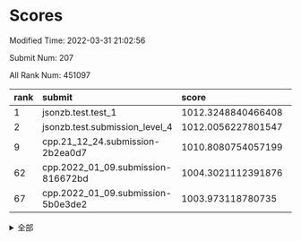 # Scores

Modified Time: 2022-03-31 21:02:56

Submit Num: 207

All Rank Num: 451097

| rank |               submit               |       score        |       sigma        | pk_num |
| :--- | :--------------------------------- | :----------------- | :----------------- | :----- |
| 1    | jsonzb.test.test_1                 | 1012.3248840466408 | 0.7887049012959849 | 8721   |
| 2    | jsonzb.test.submission_level_4     | 1012.0056227801547 | 0.8285349136489188 | 8718   |
| 9    | cpp.21_12_24.submission-2b2ea0d7   | 1010.8080754057199 | 0.8002359335202389 | 8721   |
| 62   | cpp.2022_01_09.submission-816672bd | 1004.3021112391876 | 0.7170427776985602 | 8716   |
| 67   | cpp.2022_01_09.submission-5b0e3de2 | 1003.973118780735  | 0.706195591778378  | 8715   |


<details>
<summary>全部</summary>

| rank |                 submit                 |       score        |       sigma        | pk_num |
| :--- | :------------------------------------- | :----------------- | :----------------- | :----- |
| 1    | jsonzb.test.test_1                     | 1012.3248840466408 | 0.7887049012959849 | 8721   |
| 2    | jsonzb.test.submission_level_4         | 1012.0056227801547 | 0.8285349136489188 | 8718   |
| 3    | gobigger.level_3.submission_level_3_0  | 1011.7709989728935 | 0.7998289102613573 | 8719   |
| 4    | gobigger.level_3.submission_level_3_19 | 1011.6755256619796 | 0.7758887108052627 | 8719   |
| 5    | gobigger.level_3.submission_level_3_26 | 1011.2541128991679 | 0.7675711938122582 | 8719   |
| 6    | gobigger.level_3.submission_level_3_37 | 1011.1336373138175 | 0.7729670636845823 | 8720   |
| 7    | gobigger.level_3.submission_level_3_9  | 1011.0064106674542 | 0.7931612918644667 | 8712   |
| 8    | gobigger.level_3.submission_level_3_21 | 1010.9925544444604 | 0.7814254146468401 | 8714   |
| 9    | cpp.21_12_24.submission-2b2ea0d7       | 1010.8080754057199 | 0.8002359335202389 | 8721   |
| 10   | gobigger.level_3.submission_level_3_3  | 1010.7500599804251 | 0.7586070951678797 | 8708   |
| 11   | gobigger.level_3.submission_level_3_42 | 1010.62943840296   | 0.7567718609629283 | 8715   |
| 12   | gobigger.level_3.submission_level_3_12 | 1010.5524133766113 | 0.7632940960912722 | 8713   |
| 13   | gobigger.level_3.submission_level_3_38 | 1010.5019501511649 | 0.7486564538962873 | 8714   |
| 14   | gobigger.level_3.submission_level_3_36 | 1010.4696723688892 | 0.7693409707769308 | 8714   |
| 15   | gobigger.level_3.submission_level_3_41 | 1010.468792566055  | 0.7614907713728974 | 8720   |
| 16   | gobigger.level_3.submission_level_3_17 | 1010.392908142832  | 0.7810622333317371 | 8720   |
| 17   | gobigger.level_3.submission_level_3_44 | 1010.3739426859017 | 0.7620249056339436 | 8714   |
| 18   | gobigger.level_3.submission_level_3_14 | 1010.3670602956448 | 0.7685320408321127 | 8719   |
| 19   | gobigger.level_3.submission_level_3_48 | 1010.2581814093165 | 0.780900487400894  | 8718   |
| 20   | gobigger.level_3.submission_level_3_22 | 1010.2486603482054 | 0.7549721300752409 | 8716   |
| 21   | gobigger.level_3.submission_level_3_23 | 1010.1983850525979 | 0.7429786105298731 | 8720   |
| 22   | gobigger.level_3.submission_level_3_39 | 1010.1760018577423 | 0.759257332399079  | 8717   |
| 23   | gobigger.level_3.submission_level_3_35 | 1010.1469697978795 | 0.741911449137982  | 8718   |
| 24   | gobigger.level_3.submission_level_3_40 | 1010.0865180922076 | 0.7514131938912864 | 8721   |
| 25   | gobigger.level_3.submission_level_3_10 | 1010.0817735917212 | 0.7477306687385439 | 8716   |
| 26   | gobigger.level_3.submission_level_3_1  | 1010.0336630358598 | 0.7413771745336423 | 8721   |
| 27   | gobigger.level_3.submission_level_3_31 | 1010.0305991724395 | 0.7460693504175286 | 8720   |
| 28   | gobigger.level_3.submission_level_3_7  | 1009.954220298606  | 0.7600721667001774 | 8710   |
| 29   | gobigger.level_3.submission_level_3_27 | 1009.9224376319819 | 0.7568029637377919 | 8715   |
| 30   | gobigger.level_3.submission_level_3_16 | 1009.8695481049289 | 0.7484676097807633 | 8713   |
| 31   | gobigger.level_3.submission_level_3_43 | 1009.8559196662234 | 0.7563249822975233 | 8715   |
| 32   | gobigger.level_3.submission_level_3_30 | 1009.844762060533  | 0.7601658189806351 | 8716   |
| 33   | gobigger.level_3.submission_level_3_29 | 1009.7995183771843 | 0.7614593068506977 | 8718   |
| 34   | gobigger.level_3.submission_level_3_2  | 1009.7980277767243 | 0.7516633154304828 | 8717   |
| 35   | gobigger.level_3.submission_level_3_49 | 1009.7977208411163 | 0.7537674498205602 | 8719   |
| 36   | gobigger.level_3.submission_level_3_15 | 1009.7492573537645 | 0.749372266598584  | 8709   |
| 37   | gobigger.level_3.submission_level_3_34 | 1009.7118641572221 | 0.7557073086984957 | 8713   |
| 38   | gobigger.level_3.submission_level_3_11 | 1009.6819277230651 | 0.7364096239100727 | 8715   |
| 39   | gobigger.level_3.submission_level_3_46 | 1009.6786809024887 | 0.7797319071496224 | 8717   |
| 40   | gobigger.level_3.submission_level_3_18 | 1009.6585389054409 | 0.7483360761747241 | 8717   |
| 41   | gobigger.level_3.submission_level_3_13 | 1009.5549989713307 | 0.7689099698807641 | 8715   |
| 42   | gobigger.level_3.submission_level_3_25 | 1009.5523909998414 | 0.7509457585635388 | 8714   |
| 43   | gobigger.level_3.submission_level_3_45 | 1009.5368644119911 | 0.7596416267418851 | 8718   |
| 44   | gobigger.level_3.submission_level_3_8  | 1009.495936516946  | 0.7542644981667114 | 8718   |
| 45   | gobigger.level_3.submission_level_3_24 | 1009.474004566064  | 0.7532522315710952 | 8720   |
| 46   | gobigger.level_3.submission_level_3_28 | 1009.4683970447471 | 0.7591189010959701 | 8720   |
| 47   | gobigger.level_3.submission_level_3_4  | 1009.414677260007  | 0.7397662330630776 | 8717   |
| 48   | gobigger.level_3.submission_level_3_5  | 1009.3019305122745 | 0.7521413579445775 | 8717   |
| 49   | gobigger.level_3.submission_level_3_6  | 1009.3017285555084 | 0.7524196167112868 | 8715   |
| 50   | gobigger.level_3.submission_level_3_20 | 1009.1545682837238 | 0.7345517450470059 | 8716   |
| 51   | gobigger.level_3.submission_level_3_47 | 1009.0207978197783 | 0.7349417343687721 | 8717   |
| 52   | gobigger.level_3.submission_level_3_33 | 1008.9516192250633 | 0.7497720573818126 | 8718   |
| 53   | gobigger.level_3.submission_level_3_32 | 1008.9115802798246 | 0.7419198564080558 | 8723   |
| 54   | gobigger.level_1.submission_level_1_12 | 1005.2918403458488 | 0.7183655489613386 | 8714   |
| 55   | gobigger.level_1.submission_level_1_0  | 1004.7860906386128 | 0.731180615684251  | 8716   |
| 56   | gobigger.level_1.submission_level_1_21 | 1004.7123994207869 | 0.7122310074992898 | 8720   |
| 57   | gobigger.level_1.submission_level_1_16 | 1004.699955434288  | 0.7198635583465808 | 8715   |
| 58   | gobigger.level_1.submission_level_1_45 | 1004.6294938906661 | 0.7142836183281961 | 8717   |
| 59   | gobigger.level_1.submission_level_1_47 | 1004.5554373506359 | 0.7259445414344646 | 8722   |
| 60   | gobigger.level_1.submission_level_1_4  | 1004.4123460700281 | 0.714416329636533  | 8720   |
| 61   | gobigger.level_1.submission_level_1_7  | 1004.3074717452506 | 0.718541430008018  | 8715   |
| 62   | cpp.2022_01_09.submission-816672bd     | 1004.3021112391876 | 0.7170427776985602 | 8716   |
| 63   | gobigger.level_1.submission_level_1_32 | 1004.301548103526  | 0.7202821577564625 | 8715   |
| 64   | gobigger.level_1.submission_level_1_36 | 1004.2315586620674 | 0.7184787874409161 | 8717   |
| 65   | gobigger.level_1.submission_level_1_28 | 1004.1266241501995 | 0.7357838745847026 | 8712   |
| 66   | gobigger.level_1.submission_level_1_38 | 1004.0380843889212 | 0.7340362868227062 | 8718   |
| 67   | cpp.2022_01_09.submission-5b0e3de2     | 1003.973118780735  | 0.706195591778378  | 8715   |
| 68   | gobigger.level_1.submission_level_1_39 | 1003.8975884042528 | 0.7106310282333521 | 8713   |
| 69   | gobigger.level_1.submission_level_1_22 | 1003.8588006868075 | 0.7266185242648945 | 8713   |
| 70   | gobigger.level_1.submission_level_1_44 | 1003.8247533492084 | 0.7111878301502528 | 8712   |
| 71   | gobigger.level_1.submission_level_1_43 | 1003.7528908393662 | 0.729046951011973  | 8716   |
| 72   | gobigger.level_1.submission_level_1_6  | 1003.7254816615344 | 0.7190611301561363 | 8719   |
| 73   | gobigger.level_1.submission_level_1_5  | 1003.6786788358761 | 0.7323509166566851 | 8717   |
| 74   | gobigger.level_1.submission_level_1_35 | 1003.6736473550335 | 0.7281468238541433 | 8715   |
| 75   | gobigger.level_1.submission_level_1_14 | 1003.6305027008259 | 0.7235862412229135 | 8716   |
| 76   | gobigger.level_1.submission_level_1_1  | 1003.5227434605521 | 0.7215180432649937 | 8719   |
| 77   | gobigger.level_1.submission_level_1_24 | 1003.5056691864247 | 0.7184122263528606 | 8716   |
| 78   | gobigger.level_1.submission_level_1_15 | 1003.495885071586  | 0.7199633385262487 | 8718   |
| 79   | gobigger.level_1.submission_level_1_30 | 1003.4875878988115 | 0.7056700788489488 | 8715   |
| 80   | gobigger.level_1.submission_level_1_42 | 1003.4088069750535 | 0.7161961204246831 | 8719   |
| 81   | gobigger.level_1.submission_level_1_8  | 1003.3699071885135 | 0.7209287156245006 | 8714   |
| 82   | gobigger.level_1.submission_level_1_25 | 1003.3453049631381 | 0.7154368662249085 | 8717   |
| 83   | gobigger.level_1.submission_level_1_17 | 1003.3381881824271 | 0.7149693530500779 | 8715   |
| 84   | gobigger.level_1.submission_level_1_9  | 1003.3003962058197 | 0.7329084721376259 | 8716   |
| 85   | gobigger.level_1.submission_level_1_34 | 1003.2853116640172 | 0.7275834502130183 | 8715   |
| 86   | gobigger.level_1.submission_level_1_3  | 1003.2329274971544 | 0.7271518125714849 | 8716   |
| 87   | gobigger.level_1.submission_level_1_19 | 1003.1873028680805 | 0.7353874751106878 | 8720   |
| 88   | gobigger.level_1.submission_level_1_20 | 1003.1303348713345 | 0.7189435118695633 | 8719   |
| 89   | gobigger.level_1.submission_level_1_48 | 1003.127860429429  | 0.7128492850430372 | 8717   |
| 90   | gobigger.level_1.submission_level_1_13 | 1003.051941596146  | 0.7211712655194269 | 8719   |
| 91   | gobigger.level_1.submission_level_1_10 | 1002.940593009129  | 0.7165338798829387 | 8721   |
| 92   | gobigger.level_1.submission_level_1_37 | 1002.9233066608642 | 0.7068214029197918 | 8720   |
| 93   | gobigger.level_1.submission_level_1_26 | 1002.8613228364953 | 0.708798770080673  | 8718   |
| 94   | gobigger.level_1.submission_level_1_31 | 1002.8346937087725 | 0.7200097308404525 | 8723   |
| 95   | gobigger.level_1.submission_level_1_2  | 1002.7725266041284 | 0.7130969233603766 | 8719   |
| 96   | gobigger.level_1.submission_level_1_11 | 1002.7319996749854 | 0.7221601970447664 | 8714   |
| 97   | gobigger.level_1.submission_level_1_29 | 1002.6555389485917 | 0.7071961492878341 | 8718   |
| 98   | gobigger.level_1.submission_level_1_27 | 1002.6190873955937 | 0.7133937401076635 | 8715   |
| 99   | gobigger.level_1.submission_level_1_33 | 1002.3457482514559 | 0.7216965429352765 | 8717   |
| 100  | gobigger.level_1.submission_level_1_18 | 1002.2437160301706 | 0.7059863749773471 | 8716   |
| 101  | gobigger.level_1.submission_level_1_49 | 1002.1375209544211 | 0.7103514395379312 | 8720   |
| 102  | gobigger.level_1.submission_level_1_41 | 1001.9686781571745 | 0.7146937370144911 | 8719   |
| 103  | gobigger.level_1.submission_level_1_46 | 1001.8157231611832 | 0.715779636206651  | 8717   |
| 104  | gobigger.level_1.submission_level_1_23 | 1001.6795429542277 | 0.7095238344838243 | 8721   |
| 105  | gobigger.level_1.submission_level_1_40 | 1001.6067016961598 | 0.709607856388762  | 8718   |
| 106  | gobigger.random.submission_random_48   | 997.2369695252866  | 0.7099320493464749 | 8718   |
| 107  | gobigger.random.submission_random_32   | 997.1453866440926  | 0.7060161723958673 | 8721   |
| 108  | gobigger.random.submission_random_47   | 997.0832342757863  | 0.7093351180168298 | 8720   |
| 109  | gobigger.random.submission_random_21   | 997.0588220952877  | 0.7065679045955933 | 8720   |
| 110  | gobigger.random.submission_random_42   | 997.0212976062606  | 0.7077432323338443 | 8716   |
| 111  | gobigger.random.submission_random_41   | 996.8439772673706  | 0.7014013624186092 | 8715   |
| 112  | gobigger.random.submission_random_2    | 996.8425112061772  | 0.7199285826831079 | 8713   |
| 113  | gobigger.random.submission_random_39   | 996.8272541037815  | 0.7084197775961316 | 8715   |
| 114  | gobigger.random.submission_random_38   | 996.7803336061406  | 0.728087275276122  | 8713   |
| 115  | gobigger.random.submission_random_0    | 996.5479438600087  | 0.7177680260984816 | 8720   |
| 116  | gobigger.random.submission_random_16   | 996.5383236319681  | 0.7032635012310112 | 8721   |
| 117  | gobigger.random.submission_random_28   | 996.4678735765278  | 0.7138400950033948 | 8717   |
| 118  | gobigger.random.submission_random_46   | 996.4425179695468  | 0.714144974682019  | 8714   |
| 119  | gobigger.random.submission_random_14   | 996.355535788644   | 0.705596760036489  | 8716   |
| 120  | gobigger.random.submission_random_22   | 996.3476805131801  | 0.7000397658452734 | 8719   |
| 121  | gobigger.random.submission_random_33   | 996.2893004391899  | 0.7105152274521247 | 8711   |
| 122  | gobigger.random.submission_random_12   | 996.236278326823   | 0.7067483129438852 | 8717   |
| 123  | gobigger.random.submission_random_17   | 996.2049029732215  | 0.7137667152184003 | 8720   |
| 124  | gobigger.random.submission_random_11   | 996.1598857138612  | 0.7110442256136474 | 8713   |
| 125  | gobigger.random.submission_random_45   | 996.149001201363   | 0.7187639153964626 | 8718   |
| 126  | gobigger.random.submission_random_29   | 996.1104546324241  | 0.7114099624639612 | 8721   |
| 127  | gobigger.random.submission_random_15   | 996.1006490647818  | 0.7108517508705756 | 8719   |
| 128  | gobigger.random.submission_random_10   | 996.064825408199   | 0.7011117454160332 | 8722   |
| 129  | gobigger.random.submission_random_6    | 996.0156620493007  | 0.7179132777963225 | 8712   |
| 130  | gobigger.random.submission_random_19   | 996.0067771702822  | 0.7211529061571683 | 8716   |
| 131  | gobigger.random.submission_random_35   | 996.006400150173   | 0.7284727953034981 | 8716   |
| 132  | gobigger.random.submission_random_20   | 995.9864607951147  | 0.7203750265596438 | 8712   |
| 133  | gobigger.random.submission_random_34   | 995.9860431808205  | 0.7063488760331997 | 8724   |
| 134  | gobigger.random.submission_random_7    | 995.9597355948216  | 0.7120021931249202 | 8717   |
| 135  | gobigger.random.submission_random_4    | 995.8574177099254  | 0.715226022318015  | 8713   |
| 136  | gobigger.random.submission_random_43   | 995.8341614675785  | 0.7050772458305222 | 8718   |
| 137  | gobigger.random.submission_random_23   | 995.8332165753831  | 0.7149701993236256 | 8715   |
| 138  | gobigger.random.submission_random_37   | 995.8307154482206  | 0.698578998334478  | 8716   |
| 139  | gobigger.random.submission_random_13   | 995.8213073630466  | 0.7150678297567903 | 8720   |
| 140  | gobigger.random.submission_random_30   | 995.8183816130675  | 0.7154447014018711 | 8716   |
| 141  | gobigger.random.submission_random_44   | 995.711494706036   | 0.7152043219122672 | 8719   |
| 142  | gobigger.random.submission_random_31   | 995.6903095863767  | 0.7078845920997394 | 8716   |
| 143  | gobigger.random.submission_random_8    | 995.6849546851473  | 0.7109376468820844 | 8715   |
| 144  | gobigger.random.submission_random_5    | 995.5675336740998  | 0.7023319404833211 | 8719   |
| 145  | gobigger.random.submission_random_3    | 995.5570348935001  | 0.7232083164913385 | 8718   |
| 146  | gobigger.random.submission_random_25   | 995.4682586071646  | 0.7265620805684587 | 8708   |
| 147  | gobigger.random.submission_random_49   | 995.2384438955548  | 0.7113662445136884 | 8720   |
| 148  | gobigger.random.submission_random_40   | 995.193203605753   | 0.7114170884114239 | 8713   |
| 149  | gobigger.random.submission_random_9    | 995.0245876558693  | 0.7120522390876816 | 8718   |
| 150  | gobigger.random.submission_random_24   | 994.9736541503925  | 0.7231086548231732 | 8719   |
| 151  | gobigger.random.submission_random_18   | 994.8979433129925  | 0.7352002395578875 | 8721   |
| 152  | gobigger.random.submission_random_27   | 994.7950006451513  | 0.7193867178658097 | 8714   |
| 153  | gobigger.random.submission_random_26   | 994.7560510180895  | 0.723789893018921  | 8720   |
| 154  | gobigger.random.submission_random_36   | 994.4885683031846  | 0.7019741156517522 | 8719   |
| 155  | gobigger.random.submission_random_1    | 994.2115211209072  | 0.7276551147383087 | 8718   |
| 156  | gobigger.level_2.submission_level_2_21 | 994.0060931349423  | 0.7432822984317902 | 8709   |
| 157  | gobigger.level_2.submission_level_2_36 | 993.8240709628881  | 0.7375639398459908 | 8719   |
| 158  | gobigger.level_2.submission_level_2_19 | 993.7510904289226  | 0.72885589293267   | 8716   |
| 159  | gobigger.level_2.submission_level_2_28 | 993.7277123799022  | 0.7430962356907368 | 8726   |
| 160  | gobigger.level_2.submission_level_2_42 | 993.3159520616841  | 0.7313560566817092 | 8718   |
| 161  | gobigger.level_2.submission_level_2_11 | 993.0932809148646  | 0.7304343254245649 | 8715   |
| 162  | gobigger.level_2.submission_level_2_17 | 993.0766433188196  | 0.7325334889314077 | 8725   |
| 163  | gobigger.level_2.submission_level_2_33 | 993.006659509873   | 0.7487987472540157 | 8715   |
| 164  | gobigger.level_2.submission_level_2_4  | 992.9757144005912  | 0.7356721554613649 | 8717   |
| 165  | gobigger.level_2.submission_level_2_18 | 992.8070605970522  | 0.7338383765702077 | 8717   |
| 166  | gobigger.level_2.submission_level_2_45 | 992.7711497455404  | 0.7380375887808038 | 8716   |
| 167  | gobigger.level_2.submission_level_2_39 | 992.7526687630433  | 0.7384653914013846 | 8719   |
| 168  | gobigger.level_2.submission_level_2_23 | 992.7325330668382  | 0.7352765559460914 | 8720   |
| 169  | gobigger.level_2.submission_level_2_26 | 992.6512129800144  | 0.7345993657236428 | 8715   |
| 170  | gobigger.level_2.submission_level_2_6  | 992.6367820316719  | 0.731791921836031  | 8717   |
| 171  | gobigger.level_2.submission_level_2_43 | 992.629977552972   | 0.7725250994462506 | 8716   |
| 172  | gobigger.level_2.submission_level_2_22 | 992.6289591722424  | 0.7592684320992619 | 8721   |
| 173  | gobigger.level_2.submission_level_2_27 | 992.5192082528209  | 0.7596365387665455 | 8714   |
| 174  | gobigger.level_2.submission_level_2_31 | 992.5156721276006  | 0.7544499960974175 | 8719   |
| 175  | gobigger.level_2.submission_level_2_32 | 992.4600531031916  | 0.740546653341737  | 8716   |
| 176  | gobigger.level_2.submission_level_2_16 | 992.4541986482691  | 0.7346604453961769 | 8721   |
| 177  | gobigger.level_2.submission_level_2_40 | 992.4160527807489  | 0.7494710206259472 | 8715   |
| 178  | gobigger.level_2.submission_level_2_14 | 992.4095755300749  | 0.7339664052312027 | 8715   |
| 179  | gobigger.level_2.submission_level_2_24 | 992.3560359581072  | 0.7680888073743443 | 8713   |
| 180  | gobigger.level_2.submission_level_2_34 | 992.3448330527041  | 0.7379912862637588 | 8718   |
| 181  | gobigger.level_2.submission_level_2_8  | 992.2593091657952  | 0.7659507254792359 | 8721   |
| 182  | gobigger.level_2.submission_level_2_20 | 992.2298818282123  | 0.7324731269652315 | 8713   |
| 183  | gobigger.level_2.submission_level_2_1  | 992.1805366520792  | 0.7467172273580298 | 8717   |
| 184  | gobigger.level_2.submission_level_2_48 | 992.0675142301676  | 0.7314149492271329 | 8712   |
| 185  | gobigger.level_2.submission_level_2_2  | 991.935852335798   | 0.738436772307753  | 8717   |
| 186  | gobigger.level_2.submission_level_2_3  | 991.9279251087678  | 0.7185344165233737 | 8719   |
| 187  | gobigger.level_2.submission_level_2_47 | 991.8497523456236  | 0.7544871021891537 | 8719   |
| 188  | gobigger.level_2.submission_level_2_25 | 991.8164890485892  | 0.7573834076168156 | 8715   |
| 189  | gobigger.level_2.submission_level_2_29 | 991.7524252924602  | 0.7468373650319052 | 8712   |
| 190  | gobigger.level_2.submission_level_2_15 | 991.7104015732036  | 0.7494491773384272 | 8714   |
| 191  | gobigger.level_2.submission_level_2_38 | 991.609762678335   | 0.7540278277737124 | 8719   |
| 192  | gobigger.level_2.submission_level_2_35 | 991.5155439003382  | 0.7659020295729058 | 8718   |
| 193  | gobigger.level_2.submission_level_2_44 | 991.3776401132966  | 0.7646558551572058 | 8716   |
| 194  | gobigger.level_2.submission_level_2_30 | 991.1360256884275  | 0.7436450731030614 | 8716   |
| 195  | gobigger.level_2.submission_level_2_7  | 991.1227893082495  | 0.7478546021715189 | 8717   |
| 196  | gobigger.level_2.submission_level_2_46 | 991.0426622020993  | 0.7431546438670831 | 8714   |
| 197  | gobigger.level_2.submission_level_2_37 | 991.0159478761202  | 0.7694428388668979 | 8711   |
| 198  | gobigger.level_2.submission_level_2_49 | 990.950114037964   | 0.7568061801949685 | 8715   |
| 199  | gobigger.level_2.submission_level_2_5  | 990.8673876894658  | 0.7773772625857894 | 8715   |
| 200  | gobigger.level_2.submission_level_2_41 | 990.7762480311109  | 0.7735772383625291 | 8718   |
| 201  | gobigger.level_2.submission_level_2_0  | 990.6542917008703  | 0.7547221308123073 | 8717   |
| 202  | gobigger.level_2.submission_level_2_13 | 990.5250321943388  | 0.7611749365770297 | 8719   |
| 203  | gobigger.level_2.submission_level_2_10 | 990.3886114268787  | 0.7585663002588264 | 8717   |
| 204  | gobigger.level_2.submission_level_2_12 | 990.1541278370395  | 0.7978111756333067 | 8716   |
| 205  | gobigger.level_2.submission_level_2_9  | 989.7440247157684  | 0.758361986311194  | 8714   |
| 206  | gobigger.none.submission_none_0        | 977.4420102896166  | 1.2797764300219507 | 8717   |
| 207  | gobigger.none.submission_none_1        | 975.4216744083349  | 1.5474767424153768 | 8717   |

</details>
